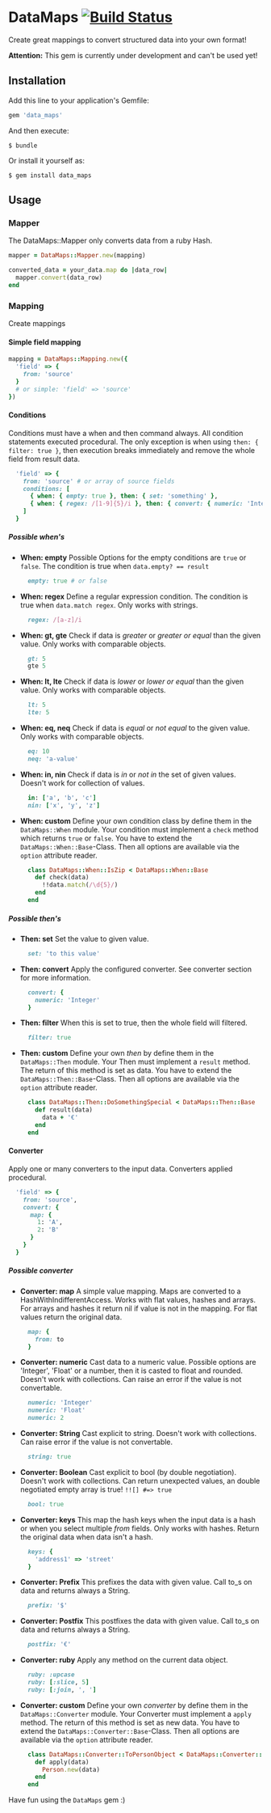DataMaps [![Build Status](https://travis-ci.org/dino115/data_maps.svg?branch=master)](https://travis-ci.org/dino115/data_maps)
=================

Create great mappings to convert structured data into your own format!

**Attention:** This gem is currently under development and can't be used yet!

## Installation

Add this line to your application's Gemfile:

```ruby
gem 'data_maps'
```

And then execute:

    $ bundle

Or install it yourself as:

    $ gem install data_maps

## Usage

### Mapper
The DataMaps::Mapper only converts data from a ruby Hash.

```ruby
mapper = DataMaps::Mapper.new(mapping)

converted_data = your_data.map do |data_row|
  mapper.convert(data_row)
end
```

### Mapping
Create mappings

#### Simple field mapping
```ruby
mapping = DataMaps::Mapping.new({
  'field' => {
    from: 'source'
  }
  # or simple: 'field' => 'source'
})
```

#### Conditions
Conditions must have a when and then command always. All condition statements executed procedural.
The only exception is when using `then: { filter: true }`, then execution breaks immediately and remove the whole field from result data.

```ruby
  'field' => {
    from: 'source' # or array of source fields
    conditions: [
      { when: { empty: true }, then: { set: 'something' },
      { when: { regex: /[1-9]{5}/i }, then: { convert: { numeric: 'Integer' } } }
    ]
  }
```

##### Possible when's

- **When: empty**
  Possible Options for the empty conditions are `true` or `false`.
  The condition is true when `data.empty? == result`

  ```ruby
    empty: true # or false
  ```
- **When: regex**
  Define a regular expression condition.
  The condition is true when `data.match regex`. Only works with strings.

  ```ruby
    regex: /[a-z]/i
  ```
- **When: gt, gte**
  Check if data is *greater* or *greater or equal* than the given value. Only works with comparable objects.

  ```ruby
    gt: 5
    gte 5
  ```
- **When: lt, lte**
  Check if data is *lower* or *lower or equal* than the given value. Only works with comparable objects.

  ```ruby
    lt: 5
    lte: 5
  ```
- **When: eq, neq**
  Check if data is *equal* or *not equal* to the given value. Only works with comparable objects.

  ```ruby
    eq: 10
    neq: 'a-value'
  ```
- **When: in, nin**
  Check if data is *in* or *not in* the set of given values. Doesn't work for collection of values.

  ```ruby
    in: ['a', 'b', 'c']
    nin: ['x', 'y', 'z']
  ```
- **When: custom**
  Define your own condition class by define them in the `DataMaps::When` module.
  Your condition must implement a `check` method which returns `true` or `false`.
  You have to extend the `DataMaps::When::Base`-Class. Then all options are available via the `option` attribute reader.

  ```ruby
    class DataMaps::When::IsZip < DataMaps::When::Base
      def check(data)
        !!data.match(/\d{5}/)
      end
    end
  ```

##### Possible then's

- **Then: set**
  Set the value to given value.

  ```ruby
    set: 'to this value'
  ```
- **Then: convert**
  Apply the configured converter. See converter section for more information.

  ```ruby
    convert: {
      numeric: 'Integer'
    }
  ```
- **Then: filter**
  When this is set to true, then the whole field will filtered.

  ```ruby
    filter: true
  ```
- **Then: custom**
  Define your own *then* by define them in the `DataMaps::Then` module.
  Your Then must implement a `result` method. The return of this method is set as data.
  You have to extend the `DataMaps::Then::Base`-Class. Then all options are available via the `option` attribute reader.

  ```ruby
    class DataMaps::Then::DoSomethingSpecial < DataMaps::Then::Base
      def result(data)
        data + '€'
      end
    end
  ```

#### Converter
Apply one or many converters to the input data. Converters applied procedural.

```ruby
  'field' => {
    from: 'source',
    convert: {
      map: {
        1: 'A',
        2: 'B'
      }
    }
  }
```

##### Possible converter

- **Converter: map**
  A simple value mapping. Maps are converted to a HashWithIndifferentAccess.
  Works with flat values, hashes and arrays.
  For arrays and hashes it return nil if value is not in the mapping. For flat values return the original data.

  ```ruby
    map: {
      from: to
    }
  ```
- **Converter: numeric**
  Cast data to a numeric value. Possible options are 'Integer', 'Float' or a number, then it is casted to float and rounded. Doesn't work with collections.
  Can raise an error if the value is not convertable.

  ```ruby
    numeric: 'Integer'
    numeric: 'Float'
    numeric: 2
  ```
- **Converter: String**
  Cast explicit to string. Doesn't work with collections.
  Can raise error if the value is not convertable.

  ```ruby
    string: true
  ```
- **Converter: Boolean**
  Cast explicit to bool (by double negotiation). Doesn't work with collections.
  Can return unexpected values, an double negotiated empty array is true! `!![] #=> true`

  ```ruby
    bool: true
  ```
- **Converter: keys**
  This map the hash keys when the input data is a hash or when you select multiple *from* fields. Only works with hashes.
  Return the original data when data isn't a hash.

  ```ruby
    keys: {
      'address1' => 'street'
    }
  ```
- **Converter: Prefix**
  This prefixes the data with given value. Call to_s on data and returns always a String.

  ```ruby
    prefix: '$'
  ```
- **Converter: Postfix**
  This postfixes the data with given value. Call to_s on data and returns always a String.

  ```ruby
    postfix: '€'
  ```
- **Converter: ruby**
  Apply any method on the current data object.

  ```ruby
    ruby: :upcase
    ruby: [:slice, 5]
    ruby: [:join, ', ']
  ```
- **Converter: custom**
  Define your own *converter* by define them in the `DataMaps::Converter` module.
  Your Converter must implement a `apply` method. The return of this method is set as new data.
  You have to extend the `DataMaps::Converter::Base`-Class. Then all options are available via the `option` attribute reader.

  ```ruby
    class DataMaps::Converter::ToPersonObject < DataMaps::Converter::Base
      def apply(data)
        Person.new(data)
      end
    end
  ```

Have fun using the `DataMaps` gem :)
